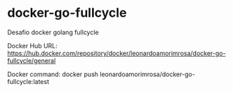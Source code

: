 # docker-go-fullcycle
Desafio docker golang fullcycle

Docker Hub URL:
https://hub.docker.com/repository/docker/leonardoamorimrosa/docker-go-fullcycle/general

Docker command:
docker push leonardoamorimrosa/docker-go-fullcycle:latest
